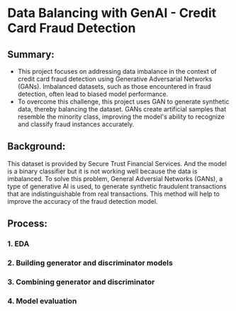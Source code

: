 # Data Balancing with GenAI - Credit Card Fraud Detection

## Summary: 
- This project focuses on addressing data imbalance in the context of credit card fraud detection using Generative Adversarial Networks (GANs). Imbalanced datasets, such as those encountered in fraud detection, often lead to biased model performance.
- To overcome this challenge, this project uses GAN to generate synthetic data, thereby balancing the dataset. GANs create artificial samples that resemble the minority class, improving the model's ability to recognize and classify fraud instances accurately.

## Background:
This dataset is provided by Secure Trust Financial Services. And the model is a binary classifier but it is not working well because the data is imbalanced. To solve this problem, General Adversial Networks (GANs), a type of generative AI is used, to generate synthetic fraudulent transactions that are indistinguishable from real transactions. This method will help to improve the accuracy of the fraud detection model.

## Process:

### 1. EDA

### 2. Building generator and discriminator models

### 3. Combining generator and discriminator

### 4. Model evaluation
